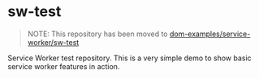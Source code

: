 # sw-test

> NOTE: This repository has been moved to [dom-examples/service-worker/sw-test](https://github.com/mdn/dom-examples/tree/master/service-worker/sw-test)

Service Worker test repository. This is a very simple demo to show basic service worker features in action.
